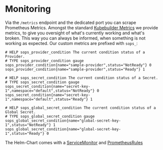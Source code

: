 # Monitoring

Via the `/metrics` endpoint and the dedicated port you can scrape Prometheus Metrics. Amongst the standard [Kubebuilder Metrics](https://book-v1.book.kubebuilder.io/beyond_basics/controller_metrics) we provide metrics, to give you oversight of what's currently working and what's broken. This way you can always be informed, when something is not working as expected. Our custom metrics are prefixed with `sops_`:

```shell
# HELP sops_provider_condition The current condition status of a Provider.
# TYPE sops_provider_condition gauge
sops_provider_condition{name="sample-provider",status="NotReady"} 0
sops_provider_condition{name="sample-provider",status="Ready"} 1

# HELP sops_secret_condition The current condition status of a Secret.
# TYPE sops_secret_condition gauge
sops_secret_condition{name="secret-key-1",namespace="default",status="NotReady"} 0
sops_secret_condition{name="secret-key-1",namespace="default",status="Ready"} 1

# HELP sops_global_secret_condition The current condition status of a Global Secret.
# TYPE sops_global_secret_condition gauge
sops_global_secret_condition{name="global-secret-key-1",status="NotReady"} 1
sops_global_secret_condition{name="global-secret-key-1",status="Ready"} 0
```

The Helm-Chart comes with a [ServiceMonitor](https://github.com/prometheus-operator/prometheus-operator/blob/main/Documentation/api.md#servicemonitor) and [PrometheusRules](https://github.com/prometheus-operator/prometheus-operator/blob/main/Documentation/api.md#monitoring.coreos.com/v1.PrometheusRule)
